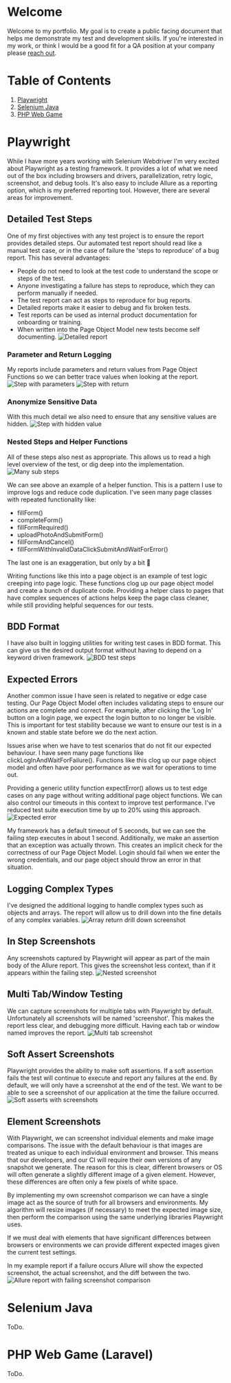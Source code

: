 # Welcome
Welcome to my portfolio. My goal is to create a public facing document that helps me demonstrate my test and development
skills. If you're interested in my work, or think I would be a good fit for a QA position at your company please [reach
out](www.linkedin.com/in/david-ryan-447a23169).

# Table of Contents
1. [Playwright](#playwright)
2. [Selenium Java](#selenium-java)
3. [PHP Web Game](#php-web-game-laravel)

# Playwright
While I have more years working with Selenium Webdriver I'm very excited about Playwright as a testing framework. It
provides a lot of what we need out of the box including browsers and drivers, parallelization, retry logic, screenshot,
and debug tools. It's also easy to include Allure as a reporting option, which is my preferred reporting tool. However,
there are several areas for improvement.

## Detailed Test Steps
One of my first objectives with any test project is to ensure the report provides detailed steps. Our automated test
report should read like a manual test case, or in the case of failure the 'steps to reproduce' of a bug report. This
has several advantages:
- People do not need to look at the test code to understand the scope or steps of the test.
- Anyone investigating a failure has steps to reproduce, which they can perform manually if needed.
- The test report can act as steps to reproduce for bug reports.
- Detailed reports make it easier to debug and fix broken tests.
- Test reports can be used as internal product documentation for onboarding or training.
- When written into the Page Object Model new tests become self documenting.
![Detailed report](/resources/detailedReport.png)

### Parameter and Return Logging
My reports include parameters and return values from Page Object Functions so we can better trace values when looking
at the report.
![Step with parameters](/resources/logParameters.png "Step Parameters")
![Step with return](/resources/logReturnValues.png "Step Return")

### Anonymize Sensitive Data
With this much detail we also need to ensure that any sensitive values are hidden.
![Step with hidden value](/resources/hideSensitiveStrings.png "Hidden Value")

### Nested Steps and Helper Functions
All of these steps also nest as appropriate. This allows us to read a high level overview of the test, or dig deep into
the implementation.
![Many sub steps](/resources/manySubSteps.png)

We can see above an example of a helper function. This is a pattern I use to improve logs and reduce code duplication.
I've seen many page classes with repeated functionality like:
- fillForm()
- completeForm()
- fillFormRequired()
- uploadPhotoAndSubmitForm()
- fillFormAndCancel()
- fillFormWithInvalidDataClickSubmitAndWaitForError()

The last one is an exaggeration, but only by a bit 😬

Writing functions like this into a page object is an example of
test logic creeping into page logic. These functions clog up our page object model and create a bunch of duplicate code.
Providing a helper class to pages that have complex sequences of actions helps keep the page class cleaner, while still
providing helpful sequences for our tests.

## BDD Format
I have also built in logging utilities for writing test cases in BDD format. This can give us the desired output format
without having to depend on a keyword driven framework.
![BDD test steps](/resources/bddFormat.png)

## Expected Errors
Another common issue I have seen is related to negative or edge case testing. Our Page Object Model often includes
validating steps to ensure our actions are complete and correct. For example, after clicking the 'Log In' button on
a login page, we expect the login button to no longer be visible. This is important for test stability because we want
to ensure our test is in a known and stable state before we do the next action.

Issues arise when we have to test scenarios that do not fit our expected behaviour. I have seen many page functions like
clickLogInAndWaitForFailure(). Functions like this clog up our page object model and often have poor performance as we
wait for operations to time out.

Providing a generic utility function expectError() allows us to test edge cases on any page without writing additional
page object functions. We can also control our timeouts in this context to improve test performance. I've reduced test
suite execution time by up to 20% using this approach.
![Expected error](/resources/expectError.png)

My framework has a default timeout of 5 seconds, but we can see the failing step executes in about 1 second.
Additionally, we make an assertion that an exception was actually thrown. This creates an implicit check for the
correctness of our Page Object Model. Login should fail when we enter the wrong credentials, and our page object should
throw an error in that situation.

## Logging Complex Types
I've designed the additional logging to handle complex types such as objects and arrays. The report will allow us to
drill down into the fine details of any complex variables.
![Array return drill down screenshot](/resources/returnArray.png)

## In Step Screenshots
Any screenshots captured by Playwright will appear as part of the main body of the Allure report. This gives the
screenshot less context, than if it appears within the failing step.
![Nested screenshot](/resources/nestedScreenshot.png)

## Multi Tab/Window Testing
We can capture screenshots for multiple tabs with Playwright by default. Unfortunately all screenshots will be named 
'screenshot'. This makes the report less clear, and debugging more difficult. Having each tab or window named improves
the report.
![Multi tab screenshot](/resources/multiTabScreenshot.png)

## Soft Assert Screenshots
Playwright provides the ability to make soft assertions. If a soft assertion fails the test will continue to execute and
report any failures at the end. By default, we will only have a screenshot at the end of the test. We want to be able
to see a screenshot of our application at the time the failure occurred.
![Soft asserts with screenshots](/resources/screenshotSoftExpectFailures.png)

## Element Screenshots
With Playwright, we can screenshot individual elements and make image comparisons. The issue with the default behaviour
is that images are treated as unique to each individual environment and browser. This means that our developers, and our
CI will require their own versions of any snapshot we generate. The reason for this is clear, different browsers or OS
will often generate a slightly different image of a given element. However, these differences are often only a few
pixels of white space.

By implementing my own screenshot comparison we can have a single image act as the source of truth for all browsers and
environments. My algorithm will resize images (if necessary) to meet the expected image size, then perform the
comparison using the same underlying libraries Playwright uses.

If we must deal with elements that have significant differences between browsers or environments we can provide
different expected images given the current test settings.

In my example report if a failure occurs Allure will show the expected screenshot, the actual screenshot, and the diff
between the two.
![Allure report with failing screenshot comparison](/resources/screenshotMatchExample.png)

# Selenium Java
ToDo.

# PHP Web Game (Laravel)
ToDo.